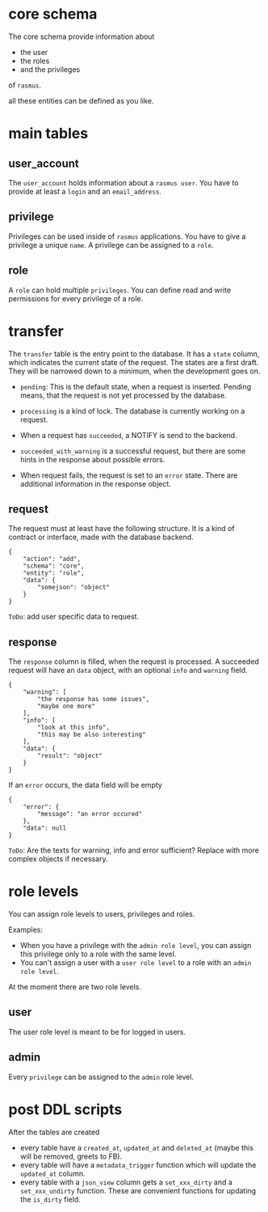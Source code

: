 # core schema

The core schema provide information about

* the user
* the roles
* and the privileges

of `rasmus`.

all these entities can be defined as you like.

# main tables

## user\_account

The `user_account` holds information about a `rasmus user`.
You have to provide at least a `login` and an `email_address`.

## privilege

Privileges can be used inside of `rasmus` applications.
You have to give a privilege a unique `name`.
A privilege can be assigned to a `role`.

## role

A `role` can hold multiple `privileges`.
You can define read and write permissions for every privilege of a role.

# transfer

The `transfer` table is the entry point to the database.
It has a `state` column, which indicates the current state of the request.
The states are a first draft. They will be narrowed down to a minimum, when the development goes on.

* `pending`: This is the default state, when a request is inserted.
Pending means, that the request is not yet processed by the database.

* `processing` is a kind of lock.
The database is currently working on a request.

* When a request has `succeeded`, a NOTIFY is send to the backend.

* `succeeded_with_warning` is a successful request, but there are some hints in the response about possible errors.

* When request fails, the request is set to an `error` state.
There are additional information in the response object.

## request

The request must at least have the following structure.
It is a kind of contract or interface, made with the database backend.

    {
        "action": "add",
        "schema": "core",
        "entity": "role",
        "data": {
            "somejson": "object"
        }
    }

`ToDo`: add user specific data to request.

## response

The `response` column is filled, when the request is processed.
A succeeded request will have an `data` object, with an optional `info` and `warning` field.

    {
        "warning": [
            "the response has some issues",
            "maybe one more"
        ],
        "info": [
            "look at this info",
            "this may be also interesting"
        ],
        "data": {
            "result": "object"
        }
    }

If an `error` occurs, the data field will be empty

    {
        "error": {
            "message": "an error occured"
        },
        "data": null
    }

`ToDo`: Are the texts for warning, info and error sufficient? 
Replace with more complex objects if necessary.

# role levels

You can assign role levels to users, privileges and roles.

Examples:

* When you have a privilege with the `admin role level`, you can assign this privilege only to a role with the same level.
* You can't assign a user with a `user role level` to a role with an `admin role level`.

At the moment there are two role levels.

## user

The user role level is meant to be for logged in users.

## admin

Every `privilege` can be assigned to the `admin` role level.

# post DDL scripts

After the tables are created

* every table have a `created_at`, `updated_at` and `deleted_at` (maybe this will be removed, greets to FB).
* every table will have a `metadata_trigger` function which will update the `updated_at` column.
* every table with a `json_view` column gets a `set_xxx_dirty` and a `set_xxx_undirty` function.
  These are convenient functions for updating the `is_dirty` field.
